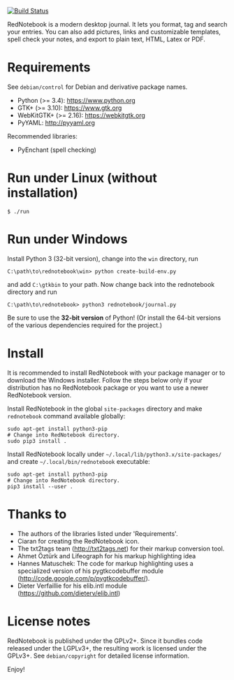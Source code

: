 [![Build Status](https://travis-ci.org/jendrikseipp/rednotebook.svg?branch=master)](https://travis-ci.org/jendrikseipp/rednotebook)

RedNotebook is a modern desktop journal. It lets you format, tag and
search your entries. You can also add pictures, links and customizable
templates, spell check your notes, and export to plain text, HTML,
Latex or PDF.


# Requirements

See `debian/control` for Debian and derivative package names.

  * Python (>= 3.4):        https://www.python.org
  * GTK+ (>= 3.10):         https://www.gtk.org
  * WebKitGTK+ (>= 2.16):   https://webkitgtk.org
  * PyYAML:                 http://pyyaml.org

Recommended libraries:

  * PyEnchant               (spell checking)


# Run under Linux (without installation)

    $ ./run


# Run under Windows

Install Python 3 (32-bit version), change into the `win` directory, run

    C:\path\to\rednotebook\win> python create-build-env.py

and add `C:\gtkbin` to your path. Now change back into the rednotebook
directory and run

    C:\path\to\rednotebook> python3 rednotebook/journal.py

Be sure to use the **32-bit version** of Python! (Or install the 64-bit
versions of the various dependencies required for the project.)


# Install

It is recommended to install RedNotebook with your package manager or
to download the Windows installer. Follow the steps below only if your
distribution has no RedNotebook package or you want to use a newer
RedNotebook version.

Install RedNotebook in the global `site-packages` directory and make
`rednotebook` command available globally:

    sudo apt-get install python3-pip
    # Change into RedNotebook directory.
    sudo pip3 install .

Install RedNotebook locally under
`~/.local/lib/python3.x/site-packages/` and create
`~/.local/bin/rednotebook` executable:

    sudo apt-get install python3-pip
    # Change into RedNotebook directory.
    pip3 install --user .


# Thanks to

  * The authors of the libraries listed under 'Requirements'.
  * Ciaran for creating the RedNotebook icon.
  * The txt2tags team (http://txt2tags.net) for their markup conversion tool.
  * Ahmet Öztürk and Lifeograph for his markup highlighting idea
  * Hannes Matuschek: The code for markup highlighting uses a specialized
    version of his pygtkcodebuffer module
    (http://code.google.com/p/pygtkcodebuffer/).
  * Dieter Verfaillie for his elib.intl module
    (https://github.com/dieterv/elib.intl)


# License notes

RedNotebook is published under the GPLv2+. Since it bundles code
released under the LGPLv3+, the resulting work is licensed under the
GPLv3+. See `debian/copyright` for detailed license information.


Enjoy!
